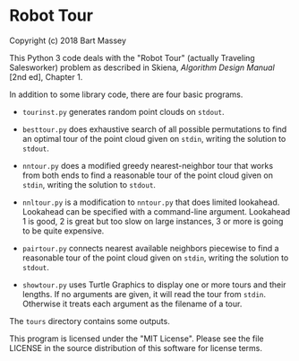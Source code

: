 # Robot Tour
Copyright (c) 2018 Bart Massey

This Python 3 code deals with the "Robot Tour" (actually
Traveling Salesworker) problem as described in Skiena,
*Algorithm Design Manual* [2nd ed], Chapter 1.

In addition to some library code, there are four basic
programs.

* `tourinst.py` generates random point clouds on `stdout`.

* `besttour.py` does exhaustive search of all possible
   permutations to find an optimal tour of the point cloud
   given on `stdin`, writing the solution to `stdout`.

* `nntour.py` does a modified greedy nearest-neighbor tour
   that works from both ends to find a reasonable tour of
   the point cloud given on `stdin`, writing the solution to
   `stdout`.

* `nnltour.py` is a modification to `nntour.py` that does
   limited lookahead. Lookahead can be specified with a
   command-line argument. Lookahead 1 is good, 2 is great
   but too slow on large instances, 3 or more is going to be
   quite expensive.

* `pairtour.py` connects nearest available neighbors
   piecewise to find a reasonable tour of the point cloud
   given on `stdin`, writing the solution to `stdout`.

* `showtour.py` uses Turtle Graphics to display one or more
  tours and their lengths. If no arguments are given, it
  will read the tour from `stdin`. Otherwise it treats each
  argument as the filename of a tour.

The `tours` directory contains some outputs.

This program is licensed under the "MIT License".  Please
see the file LICENSE in the source distribution of this
software for license terms.
